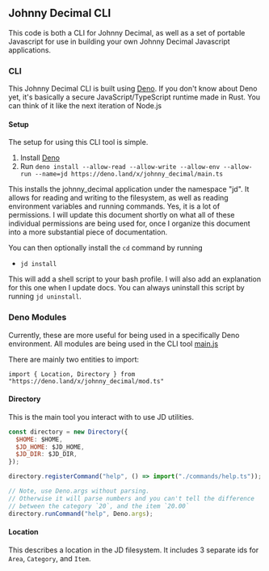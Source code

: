 ## Johnny Decimal CLI

This code is both a CLI for Johnny Decimal, as well as a set of portable Javascript for use in building your own Johnny Decimal Javascript applications.

### CLI

This Johnny Decimal CLI is built using [Deno](https://deno.land/).  If you don't know about Deno yet, it's basically a secure JavaScript/TypeScript runtime made in Rust. You can think of it like the next iteration of Node.js

#### Setup

The setup for using this CLI tool is simple.

1. Install [Deno](https://deno.land/#installation)
2. Run `deno install --allow-read --allow-write --allow-env --allow-run --name=jd https://deno.land/x/johnny_decimal/main.ts`

This installs the johnny_decimal application under the namespace "jd".
It allows for reading and writing to the filesystem, as well as reading environment variables and running commands. Yes, it is a lot of permissions. I will update this document shortly on what all of these individual permissions are being used for, once I organize this document into a more substantial piece of documentation.

You can then optionally install the `cd` command by running

- `jd install`

This will add a shell script to your bash profile.  I will also add an explanation for this one when I update docs.  You can always uninstall this script by running `jd uninstall`.


### Deno Modules

Currently, these are more useful for being used in a specifically Deno environment. All modules are being used in the CLI tool [main.js](https://github.com/ivebencrazy/johnny_decimal/blob/main/source/main.ts)

There are mainly two entities to import:

`import { Location, Directory } from "https://deno.land/x/johnny_decimal/mod.ts"`

#### Directory

This is the main tool you interact with to use JD utilities.

```js
const directory = new Directory({
  $HOME: $HOME,
  $JD_HOME: $JD_HOME,
  $JD_DIR: $JD_DIR,
});

directory.registerCommand("help", () => import("./commands/help.ts"));

// Note, use Deno.args without parsing.
// Otherwise it will parse numbers and you can't tell the difference
// between the category `20`, and the item `20.00`
directory.runCommand("help", Deno.args);
````

#### Location

This describes a location in the JD filesystem. It includes 3 separate ids for `Area`, `Category`, and `Item`.



